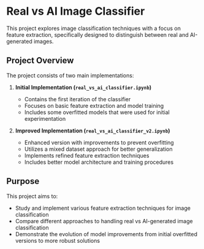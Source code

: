 # Real vs AI Image Classifier

This project explores image classification techniques with a focus on feature extraction, specifically designed to distinguish between real and AI-generated images.

## Project Overview

The project consists of two main implementations:

1. **Initial Implementation (`real_vs_ai_classifier.ipynb`)**
   - Contains the first iteration of the classifier
   - Focuses on basic feature extraction and model training
   - Includes some overfitted models that were used for initial experimentation

2. **Improved Implementation (`real_vs_ai_classifier_v2.ipynb`)**
   - Enhanced version with improvements to prevent overfitting
   - Utilizes a mixed dataset approach for better generalization
   - Implements refined feature extraction techniques
   - Includes better model architecture and training procedures

## Purpose

This project aims to:
- Study and implement various feature extraction techniques for image classification
- Compare different approaches to handling real vs AI-generated image classification
- Demonstrate the evolution of model improvements from initial overfitted versions to more robust solutions
